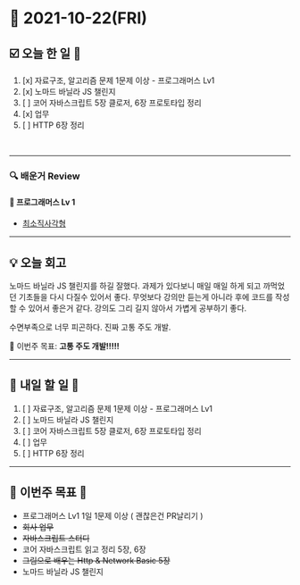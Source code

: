 # 📆 2021-10-22(FRI)
## ☑️ 오늘 한 일 📑
1. [x] 자료구조, 알고리즘 문제 1문제 이상 - 프로그래머스 Lv1
2. [x] 노마드 바닐라 JS 챌린지
3. [ ] 코어 자바스크립트 5장 클로저, 6장 프로토타입 정리
4. [x] 업무
5. [ ] HTTP 6장 정리   
<br>

***

### 🔍️ 배운거 Review 

#### 🌈 프로그래머스 Lv 1 
- [최소직사각형](https://github.com/Kyuwon53/Python-algorithm/tree/main/programmers/Level1/%EC%B5%9C%EC%86%8C%EC%A7%81%EC%82%AC%EA%B0%81%ED%98%95)
***

## 💡  오늘 회고 

노마드 바닐라 JS 챌린지를 하길 잘했다. 과제가 있다보니 매일 매일 하게 되고 까먹었던 기초들을 다시 다질수 있어서 좋다. 
무엇보다 강의만 듣는게 아니라 후에 코드를 작성할 수 있어서 좋은거 같다. 강의도 그리 길지 않아서 가볍게 공부하기 좋다. 

수면부족으로 너무 피곤하다. 진짜 고통 주도 개발.

🎯 이번주 목표: **고통 주도 개발!!!!!** 

***

## 🎯 내일 할 일 🎯
1. [ ] 자료구조, 알고리즘 문제 1문제 이상 - 프로그래머스 Lv1
2. [ ] 노마드 바닐라 JS 챌린지
3. [ ] 코어 자바스크립트 5장 클로저, 6장 프로토타입 정리
4. [ ] 업무
5. [ ] HTTP 6장 정리  
  


***
## 🏁 이번주 목표 🏁 
- 프로그래머스 Lv1 1일 1문제 이상 ( 괜찮은건 PR날리기 )
- ~~회사 업무~~ 
- ~~자바스크립트 스터디~~ 
- 코어 자바스크립트 읽고 정리 5장, 6장
- ~~그림으로 배우는 Http & Network Basic 5장~~
- 노마드 바닐라 JS 챌린지

